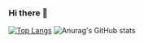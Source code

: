 ### Hi there 👋

[![Top Langs](https://github-readme-stats.vercel.app/api/top-langs/?username=anuraghazra&layout=donut)](https://github.com/anuraghazra/github-readme-stats)
![Anurag's GitHub stats](https://github-readme-stats.vercel.app/api?username=kolitoo&show_icons=true&theme=radical)
<!--
**kolitoo/kolitoo** is a ✨ _special_ ✨ repository because its `README.md` (this file) appears on your GitHub profile.

Here are some ideas to get you started:

- 🔭 I’m currently working on ...
- 🌱 I’m currently learning at 42 School.
- 👯 I’m looking to collaborate on ...
- 🤔 I’m looking for help with ...
- 📫 How to reach me: alex2107@outlook.fr
-->
